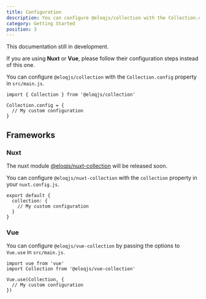 ```yaml
---
title: Configuration
description: You can configure @eloqjs/collection with the Collection.config property in src/main.js.
category: Getting Started
position: 3
---
```


<alert type="warning">This documentation still in development.</alert>

<alert type="info">If you are using **Nuxt** or **Vue**, please follow their configuration steps instead of this one.</alert>

You can configure `@eloqjs/collection` with the `Collection.config` property in `src/main.js`.

```js{}[src/main.js]
import { Collection } from '@eloqjs/collection'

Collection.config = {
  // My custom configuration
}
```

## Frameworks

### Nuxt

<alert type="warning">The nuxt module [@eloqjs/nuxt-collection](https://github.com/eloqjs/nuxt-collection) will be released soon.</alert>

You can configure `@eloqjs/nuxt-collection` with the `collection` property in your `nuxt.config.js`.

```js{}[nuxt.config.js]
export default {
  collection: {
    // My custom configuration
  }
}
```

### Vue

You can configure `@eloqjs/vue-collection` by passing the options to `Vue.use` in `src/main.js`.

```js{}[src/main.js]
import vue from 'vue'
import Collection from '@eloqjs/vue-collection'

Vue.use(Collection, {
  // My custom configuration
})
```
